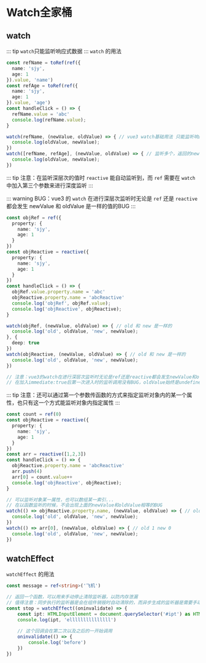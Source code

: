 # Watch全家桶

## watch

::: tip
`watch`只能监听响应式数据
:::
`watch` 的用法

```typescript
const refName = toRef(ref({
  name: 'sjy',
  age: 1
}).value, 'name')
const refAge = toRef(ref({
  name: 'sjy',
  age: 1
}).value, 'age')
const handleClick = () => {
  refName.value = 'abc'
  console.log(refName.value);
}

watch(refName, (newValue, oldValue) => { // vue3 watch基础用法 只能监听响应式数据
  console.log(oldValue, newValue);
})
watch([refName, refAge], (newValue, oldValue) => { // 监听多个，返回的newValue和oldValue也是数组
  console.log(oldValue, newValue);
})
```

::: tip
注意：在监听深层次的值时 `reactive` 能自动监听到，而 `ref` 需要在 `watch` 中加入第三个参数来进行深度监听
:::

::: warning
BUG：vue3 的 `watch` 在进行深层次监听时无论是 `ref` 还是 `reactive` 都会发生 newValue 和 oldValue 是一样的值的BUG
:::

```typescript
const objRef = ref({
  property: {
    name: 'sjy',
    age: 1
  }
})
const objReactive = reactive({
  property: {
    name: 'sjy',
    age: 1
  }
})
const handleClick = () => {
  objRef.value.property.name = 'abc'
  objReactive.property.name = 'abcReactive'
  console.log('objRef', objRef.value);
  console.log('objReactive', objReactive);
}

watch(objRef, (newValue, oldValue) => { // old 和 new 是一样的
  console.log('old', oldValue, 'new', newValue);
}, {
  deep: true
})
watch(objReactive, (newValue, oldValue) => { // old 和 new 是一样的
  console.log('old', oldValue, 'new', newValue);
})

// 注意：vue3的watch在进行深层次监听时无论是ref还是reactive都会发生newValue和oldValue是一样的值的BUG
// 在加入immediate:true后第一次进入时的监听调用没有BUG，oldValue始终是undefined
```

::: tip
注意：还可以通过第一个参数传函数的方式来指定监听对象内的某一个属性，也只有这一个方式能监听对象内指定属性
:::

```typescript
const count = ref(0)
const objReactive = reactive({
  property: {
    name: 'sjy',
    age: 1
  }
})
const arr = reactive([1,2,3])
const handleClick = () => {
  objReactive.property.name = 'abcReactive'
  arr.push(4)
  arr[0] = count.value++
  console.log('objReactive', objReactive);
}

// 可以监听对象某一属性，也可以数组某一索引...
// 在以函数监听的时候，不会出现上面的newValue和oldValue相等的BUG
watch(() => objReactive.property.name, (newValue, oldValue) => { // old sjy new abcReactive
  console.log('old', oldValue, 'new', newValue);
})
watch(() => arr[0], (newValue, oldValue) => { // old 1 new 0
  console.log('old', oldValue, 'new', newValue);
})
```

## watchEffect

`watchEffect` 的用法

```typescript
const message = ref<string>('飞机')

// 返回一个函数，可以用来手动停止清除监听器，以防内存泄漏
// 值得注意：同步执行的监听器是会在组件销毁时自动清除的，而异步生成的监听器是需要手动清除的，具体看官方文档
const stop = watchEffect((oninvalidate) => {
    const ipt: HTMLInputElement = document.querySelector('#ipt') as HTMLInputElement
    console.log(ipt, 'elllllllllllllll')
    
    // 这个回调会在第二次以及之后的一开始调用
    oninvalidate(() => {
        console.log('before')
    })
})
```